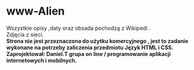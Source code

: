 # www-Alien
Wszystkie opisy ,daty oraz obsada pochodzą z Wikipedi .<br/> Zdjęcia z sieci.<br/></center> <b>Strona nie jest przeznaczona do użytku komercyjnego , jest to zadanie wykonane na potrzeby zaliczenia przedmiotu Język HTML i CSS.<b/> <br/>Zaprojektował: Daniel.T grupa on line / programowanie aplikacji internetowych i mobilnych.
